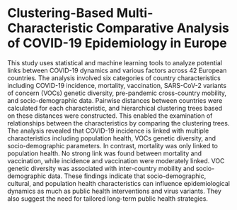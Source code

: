 # Clustering-Based Multi-Characteristic Comparative Analysis of COVID-19 Epidemiology in Europe

This study uses statistical and machine learning tools to analyze potential links between COVID-19 dynamics and various factors across 42 European countries. The analysis involved six categories of country characteristics including COVID-19 incidence, mortality, vaccination, SARS-CoV-2 variants of concern (VOCs) genetic diversity, pre-pandemic cross-country mobility, and socio-demographic data. Pairwise distances between countries were calculated for each characteristic, and hierarchical clustering trees based on these distances were constructed. This enabled the examination of relationships between the characteristics by comparing the clustering trees. The analysis revealed that COVID-19 incidence is linked with multiple characteristics including population health, VOCs genetic diversity, and socio-demographic parameters. In contrast, mortality was only linked to population health. No strong link was found between mortality and vaccination, while incidence and vaccination were moderately linked. VOC genetic diversity was associated with inter-country mobility and socio-demographic data. These findings indicate that socio-demographic, cultural, and population health characteristics can influence epidemiological dynamics as much as public health interventions and virus variants. They also suggest the need for tailored long-term public health strategies.
